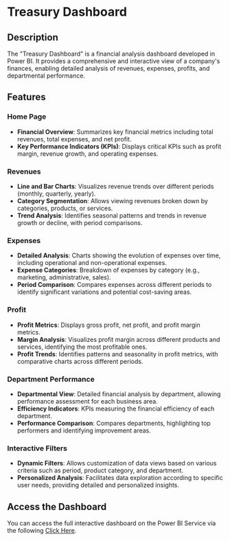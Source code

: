 # Treasury Dashboard

## Description

The "Treasury Dashboard" is a financial analysis dashboard developed in Power BI. It provides a comprehensive and interactive view of a company's finances, enabling detailed analysis of revenues, expenses, profits, and departmental performance.

## Features

### Home Page
- **Financial Overview**: Summarizes key financial metrics including total revenues, total expenses, and net profit.
- **Key Performance Indicators (KPIs)**: Displays critical KPIs such as profit margin, revenue growth, and operating expenses.

### Revenues
- **Line and Bar Charts**: Visualizes revenue trends over different periods (monthly, quarterly, yearly).
- **Category Segmentation**: Allows viewing revenues broken down by categories, products, or services.
- **Trend Analysis**: Identifies seasonal patterns and trends in revenue growth or decline, with period comparisons.

### Expenses
- **Detailed Analysis**: Charts showing the evolution of expenses over time, including operational and non-operational expenses.
- **Expense Categories**: Breakdown of expenses by category (e.g., marketing, administrative, sales).
- **Period Comparison**: Compares expenses across different periods to identify significant variations and potential cost-saving areas.

### Profit
- **Profit Metrics**: Displays gross profit, net profit, and profit margin metrics.
- **Margin Analysis**: Visualizes profit margin across different products and services, identifying the most profitable ones.
- **Profit Trends**: Identifies patterns and seasonality in profit metrics, with comparative charts across different periods.

### Department Performance
- **Departmental View**: Detailed financial analysis by department, allowing performance assessment for each business area.
- **Efficiency Indicators**: KPIs measuring the financial efficiency of each department.
- **Performance Comparison**: Compares departments, highlighting top performers and identifying improvement areas.

### Interactive Filters
- **Dynamic Filters**: Allows customization of data views based on various criteria such as period, product category, and department.
- **Personalized Analysis**: Facilitates data exploration according to specific user needs, providing detailed and personalized insights.

## Access the Dashboard

You can access the full interactive dashboard on the Power BI Service via the following [Click Here](https://app.powerbi.com/view?r=eyJrIjoiN2UzNTViNTktMDc5Ni00OTJkLThmYzAtZGNjMWM5ZTcyZGMwIiwidCI6IjEyNWZkNTBkLTMxNzItNGM5NS04MzQzLTc3NDlmZTg1ZDAzZiJ9).

